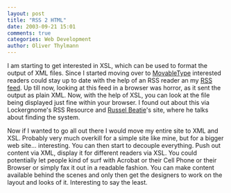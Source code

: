 ```yaml
---
layout: post
title: "RSS 2 HTML"
date: 2003-09-21 15:01
comments: true
categories: Web Development
author: Oliver Thylmann
---
```



I am starting to get interested in XSL, which can be used to format the output of XML files. Since I started moving over to [MovableType](http://www.movabletype.org/) interested readers could stay up to date with the help of an RSS reader an my [RSS feed](http://www.ennead.de/blog/index.rdf). Up till now, looking at this feed in a browser was horror, as it sent the output as plain XML. Now, with the help of XSL, you can look at the file being displayed just fine within your browser. I found out about this via Lockergnome's RSS Resource and [Russel Beatie](http://www.russellbeattie.com/notebook/1004309.html)'s site, where he talks about finding the system.

Now if I wanted to go all out there I would move my entire site to XML and XSL. Probably very much overkill for a simple site like mine, but for a bigger web site... interesting. You can then start to decouple everything. Push out content via XML, display it for different readers via XSL. You could potentially let people kind of surf with Acrobat or their Cell Phone or their Browser or simply fax it out in a readable fashion. You can make content available behind the scenes and only then get the designers to work on the layout and looks of it. Interesting to say the least.


